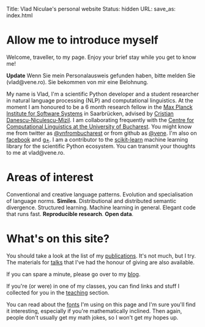 Title: Vlad Niculae's  personal website
Status: hidden
URL: 
save_as: index.html

# Allow me to introduce myself
Welcome, traveller, to my page. Enjoy your brief stay while you get to
know me!

**Update** Wenn Sie mein Personalausweis gefunden haben, bitte melden Sie
(vlad<span style="display:none">...</span>@vene.ro).  Sie bekommen von mir eine
Belohnung.

My name is Vlad, I'm a scientific Python developer and a student researcher
in natural language processing (NLP) and computational linguistics.  At the moment I am honoured to be a 6 month
research fellow in the [Max Planck Institute for Software
Systems](http://mpi-sws.org) in Saarbrücken, advised by [Cristian
Danescu-Niculescu-Mizil](http://mpi-sws.org/~cristian/).  I am collaborating
frequently with the [Centre for Computational Linguistics at the University of
Bucharest](http://nlp.unibuc.ro/). You might know me from twitter as
[@vnfrombucharest](https://www.twitter.com/vnfrombucharest) or from github as
[@vene](https://www.github.com/vene). I'm also on
[facebook](https://www.facebook.com/vlad.niculae) and
[g+](http://gplus.to/vladn). I am a contributor to the
[scikit-learn](http://scikit-learn.org) machine learning library for the
scientific Python ecosystem. You can transmit your thoughts to me at vlad<span
style="display:none">hunter2</span>@vene.ro.

# Areas of interest 

Conventional and creative language patterns.  Evolution and specialisation of
language norms. **Similes**. Distributional and distributed semantic divergence.
Structured learning. Machine learning in general.
Elegant code that runs fast. **Reproducible research**. **Open data**.

# What's on this site?

You should take a look at the list of my [publications](papers.html). It's not
much, but I try. The materials for [talks](talks.html) that I've had the honour
of giving are also available.

If you can spare a minute, please go over to my [blog](blog/index.html).

If you're (or were) in one of my classes, you can find links and stuff I
collected for you in the [teaching](teaching.html) section.

You can read about the [fonts](fonts.html) I'm using on this page and I'm sure
you'll find it interesting, especially if you're mathematically inclined. Then
again, people don't usually get my math jokes, so I won't get my hopes up.
